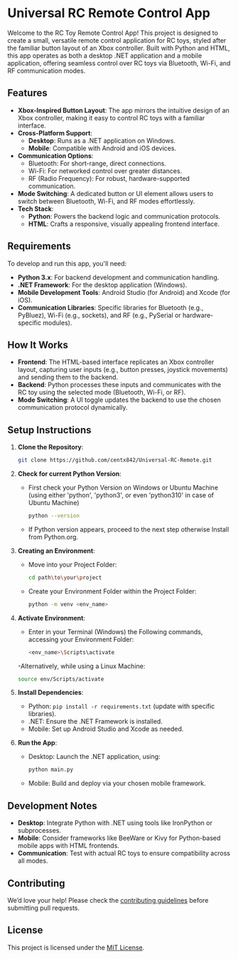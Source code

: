 # Universal RC Remote Control App

Welcome to the RC Toy Remote Control App! This project is designed to create a small, versatile remote control application for RC toys, styled after the familiar button layout of an Xbox controller. Built with Python and HTML, this app operates as both a desktop .NET application and a mobile application, offering seamless control over RC toys via Bluetooth, Wi-Fi, and RF communication modes.

## Features

- **Xbox-Inspired Button Layout**: The app mirrors the intuitive design of an Xbox controller, making it easy to control RC toys with a familiar interface.
- **Cross-Platform Support**:
  - **Desktop**: Runs as a .NET application on Windows.
  - **Mobile**: Compatible with Android and iOS devices.
- **Communication Options**:
  - Bluetooth: For short-range, direct connections.
  - Wi-Fi: For networked control over greater distances.
  - RF (Radio Frequency): For robust, hardware-supported communication.
- **Mode Switching**: A dedicated button or UI element allows users to switch between Bluetooth, Wi-Fi, and RF modes effortlessly.
- **Tech Stack**:
  - **Python**: Powers the backend logic and communication protocols.
  - **HTML**: Crafts a responsive, visually appealing frontend interface.

## Requirements

To develop and run this app, you'll need:

- **Python 3.x**: For backend development and communication handling.
- **.NET Framework**: For the desktop application (Windows).
- **Mobile Development Tools**: Android Studio (for Android) and Xcode (for iOS).
- **Communication Libraries**: Specific libraries for Bluetooth (e.g., PyBluez), Wi-Fi (e.g., sockets), and RF (e.g., PySerial or hardware-specific modules).

## How It Works

- **Frontend**: The HTML-based interface replicates an Xbox controller layout, capturing user inputs (e.g., button presses, joystick movements) and sending them to the backend.
- **Backend**: Python processes these inputs and communicates with the RC toy using the selected mode (Bluetooth, Wi-Fi, or RF).
- **Mode Switching**: A UI toggle updates the backend to use the chosen communication protocol dynamically.

## Setup Instructions

1. **Clone the Repository**:
   ```bash
   git clone https://github.com/centx842/Universal-RC-Remote.git
   ```
   
2. **Check for current Python Version**:
   - First check your Python Version on Windows or Ubuntu Machine (using either 'python', 'python3', or even 'python310' in case of Ubuntu Machine)
     ```bash
     python --version
     ```
   - If Python version appears, proceed to the next step otherwise Install from Python.org.
  
3. **Creating an Environment**: 
   - Move into your Project Folder:
     ```bash
     cd path\to\your\project
     ```
   - Create your Environment Folder within the Project Folder:
     ```bash
     python -m venv <env_name>
     ```

4. **Activate Environment**:
   - Enter in your Terminal (Windows) the Following commands, accessing your Environment Folder:
     ```bash
     <env_name>\Scripts\activate
     ```
   -Alternatively, while using a Linux Machine:
     ```bash
     source env/Scripts/activate
     ```
     
5. **Install Dependencies**:
   - Python: `pip install -r requirements.txt` (update with specific libraries).
   - .NET: Ensure the .NET Framework is installed.
   - Mobile: Set up Android Studio and Xcode as needed.
     
6. **Run the App**:
   - Desktop: Launch the .NET application, using:
     ```bash
     python main.py
     ```
   - Mobile: Build and deploy via your chosen mobile framework.

## Development Notes

- **Desktop**: Integrate Python with .NET using tools like IronPython or subprocesses.
- **Mobile**: Consider frameworks like BeeWare or Kivy for Python-based mobile apps with HTML frontends.
- **Communication**: Test with actual RC toys to ensure compatibility across all modes.

## Contributing

We’d love your help! Please check the [contributing guidelines](CONTRIBUTING.md) before submitting pull requests.

## License

This project is licensed under the [MIT License](LICENSE).
